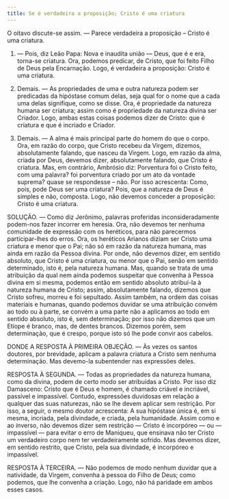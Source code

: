 ```yaml
---
title: Se é verdadeira a proposição; Cristo é uma criatura
---
```


O oitavo discute-se assim. — Parece verdadeira a proposição – Cristo é uma criatura.  

1. — Pois, diz Leão Papa: Nova e inaudita união — Deus, que é e era, torna-se criatura. Ora, podemos predicar, de Cristo, que foi feito Filho de Deus pela Encarnação. Logo, é verdadeira a proposição: Cristo é uma criatura.  

2. Demais. — As propriedades de uma e outra natureza podem ser predicadas da hipóstase comum delas, seja qual for o nome que a cada uma delas signifique, como se disse. Ora, é propriedade da natureza humana ser criatura; assim como é propriedade da natureza divina ser Criador. Logo, ambas estas coisas podemos dizer de Cristo: que é criatura e que é incriado e Criador.  

3. Demais. — A alma é mais principal parte do homem do que o corpo. Ora, em razão do corpo, que Cristo recebeu da Virgem, dizemos, absolutamente falando, que nasceu da Virgem. Logo, em razão da alma, criada por Deus, devemos dizer, absolutamente falando, que Cristo é criatura.  Mas, em contrário, Ambrósio diz: Porventura foi o Cristo feito, com uma palavra? foi porventura criado por um ato da vontade suprema? quase se respondesse – não. Por isso acrescenta: Como, pois, pode Deus ser uma criatura? Pois, que a natureza de Deus é simples e não, composta. Logo, não devemos conceder a proposição: Cristo é uma criatura.  

SOLUÇÃO. — Como diz Jerônimo, palavras proferidas inconsideradamente podem-nos fazer incorrer em heresia. Ora, não devemos ter nenhuma comunidade de expressão com os heréticos, para não parecermos participar-lhes do erros. Ora, os heréticos Arianos diziam ser Cristo uma criatura e menor que o Pai; não só em razão da natureza humana, mas ainda em razão da Pessoa divina. Por onde, não devemos dizer, em sentido absoluto, que Cristo é uma criatura, ou menor que o Pai, senão em sentido determinado, isto é, pela natureza humana. Mas, quando se trata de uma atribuição da qual nem ainda podemos suspeitar que convenha à Pessoa divina em si mesma, podemos então em sentido absoluto atribuí-la à natureza humana de Cristo; assim, absolutamente falando, dizemos que Cristo sofreu, morreu e foi sepultado. Assim também, na ordem das coisas materiais e humanas, quando podemos duvidar se uma atribuição convém ao todo ou à parte, se convém a uma parte não a aplicamos ao todo em sentido absoluto, isto é, sem determinação; por isso não dizemos que um Etíope é branco, mas, de dentes brancos. Dizemos porém, sem determinação, que é crespo, porque isto só lhe pode convir aos cabelos.  

DONDE A RESPOSTA À PRIMEIRA OBJEÇÃO. — Às vezes os santos doutores, por brevidade, aplicam a palavra criatura a Cristo sem nenhuma determinação. Mas devemo-la subentender nas expressões deles.  

RESPOSTA À SEGUNDA. — Todas as propriedades da natureza humana, como da divina, podem de certo modo ser atribuídas a Cristo. Por isso diz Damasceno: Cristo que é Deus e homem, é chamado criável e incriável, passível e impassível. Contudo, expressões duvidosas em relação a qualquer das suas naturezas, não se lhe devem aplicar sem restrição. Por isso, a seguir, o mesmo doutor acrescenta: A sua hipóstase única é, em si mesma, incriada, pela divindade, e criada, pela humanidade. Assim como e ao inverso, não devemos dizer sem restrição — Cristo é incorpóreo — ou — impassível — para evitar o erro de Maniqueu, que ensinava não ter Cristo um verdadeiro corpo nem ter verdadeiramente sofrido. Mas devemos dizer, em sentido restrito, que Cristo, pela sua divindade, é incorpóreo e impassível. 

RESPOSTA À TERCEIRA. — Não podemos de modo nenhum duvidar que a natividade, da Virgem, convenha à pessoa do Filho de Deus; como podemos, que lhe convenha a criação. Logo, não há paridade em ambos esses casos.